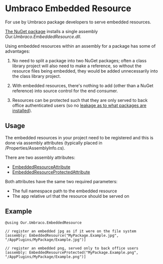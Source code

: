# Umbraco Embedded Resource
For use by Umbraco package developers to serve embedded resources.

[The NuGet package](https://www.nuget.org/packages/Our.Umbraco.EmbeddedResource) installs a single assembly _Our.Umbraco.EmbeddedResource.dll_.

Using embedded resources within an assembly for a package has some of advantages:

1) No need to split a package into two NuGet packages; often a class library project will also need to make a reference, so without the resource files being embedded, they would be added unnecessarily into the class library project.

2) With embedded resources, there's nothing to add (other than a NuGet reference) into source control for the end consumer.

3) Resources can be protected such that they are only served to back office authenticated users (so no [leakage as to what packages are installed](https://twitter.com/jschoemaker1984/status/1004231493240213505)).


## Usage

The embedded resources in your project need to be registered and this is done via assembly attributes (typically placed in /Properties/AssemblyInfo.cs).

There are two assembly attributes: 
* [EmbeddedResourceAttribute](src/Our.Umbraco.EmbeddedResource/EmbeddedResourceAttribute.cs)
* [EmbeddedResourceProtectedAttribute](src/Our.Umbraco.EmbeddedResource/EmbeddedResourceProtectedAttribute.cs)

Both attributes have the same two required parameters:
* The full namespace path to the embedded resource
* The app relative url that the resource should be served on


## Example

    @using Our.Umbraco.EmbeddedResource

    // register an embedded jpg as if it were on the file system    
    [assembly: EmbeddedResource("MyPackage.Example.jpg", "/AppPlugins/MyPackage/Example.jpg")]
    
    // register an embedded png, served only to back office users    
    [assembly: EmbeddedResourceProtected("MyPackage.Example.png", "/AppPlugins/MyPackage/Example.png")]
